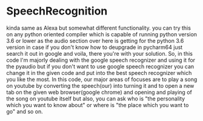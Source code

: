 # SpeechRecognition
kinda same as Alexa but somewhat different functionality.
you can try this on any python oriented compiler which is capable of running python version 3.6 or lower as the audio section over here is getting for the python 3.6 version in case if you don't know how to deupgrade in pycharm64 just search it out in google and voila, there you're with your solution. So, in this code I'm majorly dealing with the google speech recognizer and using it for the pyaudio but if you don't want to use google speech recognizer you can change it in the given code and put into the best speech recognizer which you like the most.
In this code, our major areas of focuses are to play a song on youtube by converting the speech(our) into turning it and to open a new tab on the given web browser(google chrome)
and opening and playing of the song on youtube itself but also, you can ask who is "the personality which you want to know about" or where is "the place which you want to go" and so on.
